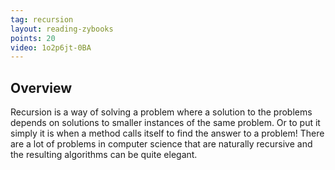 ```yaml
---
tag: recursion
layout: reading-zybooks
points: 20
video: 1o2p6jt-0BA
---
```


## Overview

Recursion is a way of solving a problem where a solution to the problems depends on solutions to
smaller instances of the same problem. Or to put it simply it is when a method calls itself to
find the answer to a problem! There are a lot of problems in computer science that are naturally
recursive and the resulting algorithms can be quite elegant.

